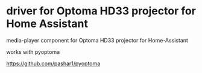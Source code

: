 # driver for Optoma HD33 projector for Home Assistant

media-player component for Optoma HD33 projector for Home-Assistant 

works with pyoptoma 

https://github.com/pashar1/pyoptoma

 
